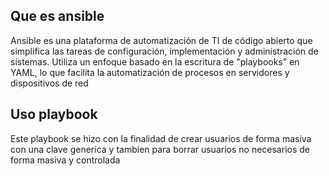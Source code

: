## Que es ansible

Ansible es una plataforma de automatización de TI de código abierto que simplifica las tareas de configuración, implementación y administración de sistemas. Utiliza un enfoque basado en la escritura de "playbooks" en YAML, lo que facilita la automatización de procesos en servidores y dispositivos de red

## Uso playbook

Este playbook se hizo con la finalidad de crear usuarios de forma masiva con una clave generica y tambien para borrar usuarios no necesarios de forma masiva y controlada


